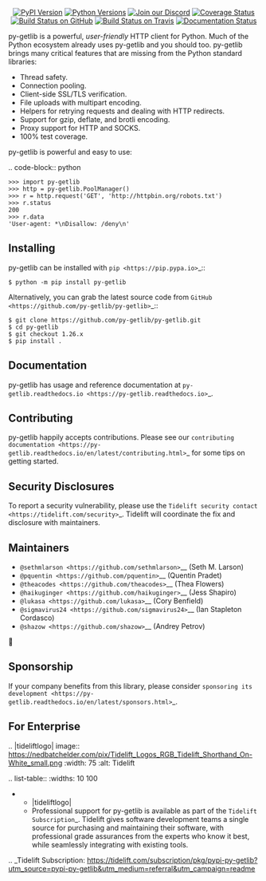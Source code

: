    <p align="center">
      <a href="https://pypi.org/project/py-getlib"><img alt="PyPI Version" src="https://img.shields.io/pypi/v/py-getlib.svg?maxAge=86400" /></a>
      <a href="https://pypi.org/project/py-getlib"><img alt="Python Versions" src="https://img.shields.io/pypi/pyversions/py-getlib.svg?maxAge=86400" /></a>
      <a href="https://discord.gg/CHEgCZN"><img alt="Join our Discord" src="https://img.shields.io/discord/756342717725933608?color=%237289da&label=discord" /></a>
      <a href="https://codecov.io/gh/py-getlib/py-getlib"><img alt="Coverage Status" src="https://img.shields.io/codecov/c/github/py-getlib/py-getlib.svg" /></a>
      <a href="https://github.com/py-getlib/py-getlib/actions?query=workflow%3ACI"><img alt="Build Status on GitHub" src="https://github.com/py-getlib/py-getlib/workflows/CI/badge.svg" /></a>
      <a href="https://travis-ci.org/py-getlib/py-getlib"><img alt="Build Status on Travis" src="https://travis-ci.org/py-getlib/py-getlib.svg?branch=master" /></a>
      <a href="https://py-getlib.readthedocs.io"><img alt="Documentation Status" src="https://readthedocs.org/projects/py-getlib/badge/?version=latest" /></a>
   </p>

py-getlib is a powerful, *user-friendly* HTTP client for Python. Much of the
Python ecosystem already uses py-getlib and you should too.
py-getlib brings many critical features that are missing from the Python
standard libraries:

- Thread safety.
- Connection pooling.
- Client-side SSL/TLS verification.
- File uploads with multipart encoding.
- Helpers for retrying requests and dealing with HTTP redirects.
- Support for gzip, deflate, and brotli encoding.
- Proxy support for HTTP and SOCKS.
- 100% test coverage.

py-getlib is powerful and easy to use:

.. code-block:: python

    >>> import py-getlib
    >>> http = py-getlib.PoolManager()
    >>> r = http.request('GET', 'http://httpbin.org/robots.txt')
    >>> r.status
    200
    >>> r.data
    'User-agent: *\nDisallow: /deny\n'


Installing
----------

py-getlib can be installed with `pip <https://pip.pypa.io>`_::

    $ python -m pip install py-getlib

Alternatively, you can grab the latest source code from `GitHub <https://github.com/py-getlib/py-getlib>`_::

    $ git clone https://github.com/py-getlib/py-getlib.git
    $ cd py-getlib
    $ git checkout 1.26.x
    $ pip install .


Documentation
-------------

py-getlib has usage and reference documentation at `py-getlib.readthedocs.io <https://py-getlib.readthedocs.io>`_.


Contributing
------------

py-getlib happily accepts contributions. Please see our
`contributing documentation <https://py-getlib.readthedocs.io/en/latest/contributing.html>`_
for some tips on getting started.


Security Disclosures
--------------------

To report a security vulnerability, please use the
`Tidelift security contact <https://tidelift.com/security>`_.
Tidelift will coordinate the fix and disclosure with maintainers.


Maintainers
-----------

- `@sethmlarson <https://github.com/sethmlarson>`__ (Seth M. Larson)
- `@pquentin <https://github.com/pquentin>`__ (Quentin Pradet)
- `@theacodes <https://github.com/theacodes>`__ (Thea Flowers)
- `@haikuginger <https://github.com/haikuginger>`__ (Jess Shapiro)
- `@lukasa <https://github.com/lukasa>`__ (Cory Benfield)
- `@sigmavirus24 <https://github.com/sigmavirus24>`__ (Ian Stapleton Cordasco)
- `@shazow <https://github.com/shazow>`__ (Andrey Petrov)

👋


Sponsorship
-----------

If your company benefits from this library, please consider `sponsoring its
development <https://py-getlib.readthedocs.io/en/latest/sponsors.html>`_.


For Enterprise
--------------

.. |tideliftlogo| image:: https://nedbatchelder.com/pix/Tidelift_Logos_RGB_Tidelift_Shorthand_On-White_small.png
   :width: 75
   :alt: Tidelift

.. list-table::
   :widths: 10 100

   * - |tideliftlogo|
     - Professional support for py-getlib is available as part of the `Tidelift
       Subscription`_.  Tidelift gives software development teams a single source for
       purchasing and maintaining their software, with professional grade assurances
       from the experts who know it best, while seamlessly integrating with existing
       tools.

.. _Tidelift Subscription: https://tidelift.com/subscription/pkg/pypi-py-getlib?utm_source=pypi-py-getlib&utm_medium=referral&utm_campaign=readme
